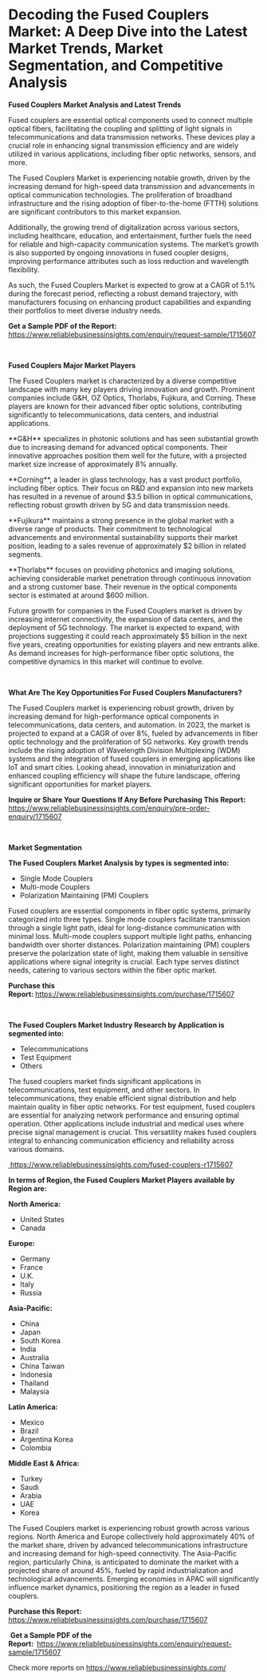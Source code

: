 <p><h1>Decoding the Fused Couplers Market: A Deep Dive into the Latest Market Trends, Market Segmentation, and Competitive Analysis</h1></p><p><strong>Fused Couplers Market Analysis and Latest Trends</strong></p>
<p><p>Fused couplers are essential optical components used to connect multiple optical fibers, facilitating the coupling and splitting of light signals in telecommunications and data transmission networks. These devices play a crucial role in enhancing signal transmission efficiency and are widely utilized in various applications, including fiber optic networks, sensors, and more.</p><p>The Fused Couplers Market is experiencing notable growth, driven by the increasing demand for high-speed data transmission and advancements in optical communication technologies. The proliferation of broadband infrastructure and the rising adoption of fiber-to-the-home (FTTH) solutions are significant contributors to this market expansion. </p><p>Additionally, the growing trend of digitalization across various sectors, including healthcare, education, and entertainment, further fuels the need for reliable and high-capacity communication systems. The market’s growth is also supported by ongoing innovations in fused coupler designs, improving performance attributes such as loss reduction and wavelength flexibility.</p><p>As such, the Fused Couplers Market is expected to grow at a CAGR of 5.1% during the forecast period, reflecting a robust demand trajectory, with manufacturers focusing on enhancing product capabilities and expanding their portfolios to meet diverse industry needs.</p></p>
<p><strong>Get a Sample PDF of the Report:&nbsp;</strong> <a href="https://www.reliablebusinessinsights.com/enquiry/request-sample/1715607?utm_campaign=2811&utm_medium=2&utm_source=Github&utm_content=ia&utm_term=28032025&utm_id=fused-couplers">https://www.reliablebusinessinsights.com/enquiry/request-sample/1715607</a></p>
<p>&nbsp;</p>
<p><strong>Fused Couplers Major Market Players</strong></p>
<p><p>The Fused Couplers market is characterized by a diverse competitive landscape with many key players driving innovation and growth. Prominent companies include G&H, OZ Optics, Thorlabs, Fujikura, and Corning. These players are known for their advanced fiber optic solutions, contributing significantly to telecommunications, data centers, and industrial applications.</p><p>**G&H** specializes in photonic solutions and has seen substantial growth due to increasing demand for advanced optical components. Their innovative approaches position them well for the future, with a projected market size increase of approximately 8% annually.</p><p>**Corning**, a leader in glass technology, has a vast product portfolio, including fiber optics. Their focus on R&D and expansion into new markets has resulted in a revenue of around $3.5 billion in optical communications, reflecting robust growth driven by 5G and data transmission needs.</p><p>**Fujikura** maintains a strong presence in the global market with a diverse range of products. Their commitment to technological advancements and environmental sustainability supports their market position, leading to a sales revenue of approximately $2 billion in related segments.</p><p>**Thorlabs** focuses on providing photonics and imaging solutions, achieving considerable market penetration through continuous innovation and a strong customer base. Their revenue in the optical components sector is estimated at around $600 million.</p><p>Future growth for companies in the Fused Couplers market is driven by increasing internet connectivity, the expansion of data centers, and the deployment of 5G technology. The market is expected to expand, with projections suggesting it could reach approximately $5 billion in the next five years, creating opportunities for existing players and new entrants alike. As demand increases for high-performance fiber optic solutions, the competitive dynamics in this market will continue to evolve.</p></p>
<p>&nbsp;</p>
<p><strong>What Are The Key Opportunities For Fused Couplers Manufacturers?</strong></p>
<p><p>The Fused Couplers market is experiencing robust growth, driven by increasing demand for high-performance optical components in telecommunications, data centers, and automation. In 2023, the market is projected to expand at a CAGR of over 8%, fueled by advancements in fiber optic technology and the proliferation of 5G networks. Key growth trends include the rising adoption of Wavelength Division Multiplexing (WDM) systems and the integration of fused couplers in emerging applications like IoT and smart cities. Looking ahead, innovation in miniaturization and enhanced coupling efficiency will shape the future landscape, offering significant opportunities for market players.</p></p>
<p><strong>Inquire or Share Your Questions If Any Before Purchasing This Report:</strong> <a href="https://www.reliablebusinessinsights.com/enquiry/pre-order-enquiry/1715607?utm_campaign=2811&utm_medium=2&utm_source=Github&utm_content=ia&utm_term=28032025&utm_id=fused-couplers">https://www.reliablebusinessinsights.com/enquiry/pre-order-enquiry/1715607</a></p>
<p>&nbsp;</p>
<p><strong>Market Segmentation</strong></p>
<p><strong>The Fused Couplers Market Analysis by types is segmented into:</strong></p>
<p><ul><li>Single Mode Couplers</li><li>Multi-mode Couplers</li><li>Polarization Maintaining (PM) Couplers</li></ul></p>
<p><p>Fused couplers are essential components in fiber optic systems, primarily categorized into three types. Single mode couplers facilitate transmission through a single light path, ideal for long-distance communication with minimal loss. Multi-mode couplers support multiple light paths, enhancing bandwidth over shorter distances. Polarization maintaining (PM) couplers preserve the polarization state of light, making them valuable in sensitive applications where signal integrity is crucial. Each type serves distinct needs, catering to various sectors within the fiber optic market.</p></p>
<p><strong>Purchase this Report:&nbsp;</strong><a href="https://www.reliablebusinessinsights.com/purchase/1715607?utm_campaign=2811&utm_medium=2&utm_source=Github&utm_content=ia&utm_term=28032025&utm_id=fused-couplers">https://www.reliablebusinessinsights.com/purchase/1715607</a></p>
<p>&nbsp;</p>
<p><strong>The Fused Couplers Market Industry Research by Application is segmented into:</strong></p>
<p><ul><li>Telecommunications</li><li>Test Equipment</li><li>Others</li></ul></p>
<p><p>The fused couplers market finds significant applications in telecommunications, test equipment, and other sectors. In telecommunications, they enable efficient signal distribution and help maintain quality in fiber optic networks. For test equipment, fused couplers are essential for analyzing network performance and ensuring optimal operation. Other applications include industrial and medical uses where precise signal management is crucial. This versatility makes fused couplers integral to enhancing communication efficiency and reliability across various domains.</p></p>
<p><a href="https://www.reliablebusinessinsights.com/fused-couplers-r1715607?utm_campaign=2811&utm_medium=2&utm_source=Github&utm_content=ia&utm_term=28032025&utm_id=fused-couplers">&nbsp;https://www.reliablebusinessinsights.com/fused-couplers-r1715607</a></p>
<p><strong>In terms of Region, the Fused Couplers Market Players available by Region are:</strong></p>
<p>
    <p> <strong> North America: </strong>
        <ul>
            <li>United States</li>
            <li>Canada</li>
        </ul>
        </p> 
    <p> <strong> Europe: </strong>
        <ul>
            <li>Germany</li>
            <li>France</li>
            <li>U.K.</li>
            <li>Italy</li>
            <li>Russia</li>
        </ul>
        </p> 
    <p> <strong> Asia-Pacific: </strong>
        <ul>
            <li>China</li>
            <li>Japan</li>
            <li>South Korea</li>
            <li>India</li>
            <li>Australia</li>
            <li>China Taiwan</li>
            <li>Indonesia</li>
            <li>Thailand</li>
            <li>Malaysia</li>
        </ul>
        </p> 
    <p> <strong> Latin America: </strong>
        <ul>
            <li>Mexico</li>
            <li>Brazil</li>
            <li>Argentina Korea</li>
            <li>Colombia</li>
        </ul>
        </p> 
    <p> <strong> Middle East & Africa: </strong>
        <ul>
            <li>Turkey</li>
            <li>Saudi</li>
            <li>Arabia</li>
            <li>UAE</li>
            <li>Korea</li>
        </ul>
    </p>
    </p>
<p><p>The Fused Couplers market is experiencing robust growth across various regions. North America and Europe collectively hold approximately 40% of the market share, driven by advanced telecommunications infrastructure and increasing demand for high-speed connectivity. The Asia-Pacific region, particularly China, is anticipated to dominate the market with a projected share of around 45%, fueled by rapid industrialization and technological advancements. Emerging economies in APAC will significantly influence market dynamics, positioning the region as a leader in fused couplers.</p></p>
<p><strong>Purchase this Report: </strong><a href="https://www.reliablebusinessinsights.com/purchase/1715607?utm_campaign=2811&utm_medium=2&utm_source=Github&utm_content=ia&utm_term=28032025&utm_id=fused-couplers">https://www.reliablebusinessinsights.com/purchase/1715607</a></p>
<p>&nbsp;<strong>Get a Sample PDF of the Report:&nbsp;&nbsp;</strong><a href="https://www.reliablebusinessinsights.com/enquiry/request-sample/1715607?utm_campaign=2811&utm_medium=2&utm_source=Github&utm_content=ia&utm_term=28032025&utm_id=fused-couplers">https://www.reliablebusinessinsights.com/enquiry/request-sample/1715607</a></p>
<p><strong></strong></p>
<p>Check more reports on <a href="https://www.reliablebusinessinsights.com/?utm_campaign=2811&utm_medium=2&utm_source=Github&utm_content=ia&utm_term=28032025&utm_id=fused-couplers">https://www.reliablebusinessinsights.com/</a></p>